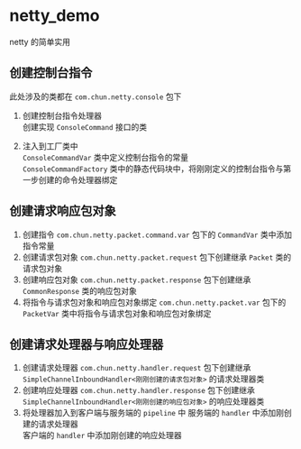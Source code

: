 # netty_demo
netty 的简单实用

## 创建控制台指令
此处涉及的类都在 `com.chun.netty.console` 包下
1. 创建控制台指令处理器  
创建实现 `ConsoleCommand` 接口的类

2. 注入到工厂类中   
`ConsoleCommandVar` 类中定义控制台指令的常量  
`ConsoleCommandFactory` 类中的静态代码块中，将刚刚定义的控制台指令与第一步创建的命令处理器绑定

## 创建请求响应包对象
1. 创建指令
`com.chun.netty.packet.command.var` 包下的 `CommandVar` 类中添加指令常量
2. 创建请求包对象
`com.chun.netty.packet.request` 包下创建继承 `Packet` 类的请求包对象
3. 创建响应包对象
`com.chun.netty.packet.response` 包下创建继承 `CommonResponse` 类的响应包对象
4. 将指令与请求包对象和响应包对象绑定
`com.chun.netty.packet.var` 包下的 `PacketVar` 类中将指令与请求包对象和响应包对象绑定

## 创建请求处理器与响应处理器
1. 创建请求处理器
`com.chun.netty.handler.request` 包下创建继承 `SimpleChannelInboundHandler<刚刚创建的请求包对象>` 的请求处理器类
2. 创建响应处理器
`com.chun.netty.handler.response` 包下创建继承 `SimpleChannelInboundHandler<刚刚创建的响应包对象>` 的响应处理器类
3. 将处理器加入到客户端与服务端的 `pipeline` 中
服务端的 `handler` 中添加刚创建的请求处理器  
客户端的 `handler` 中添加刚创建的响应处理器
